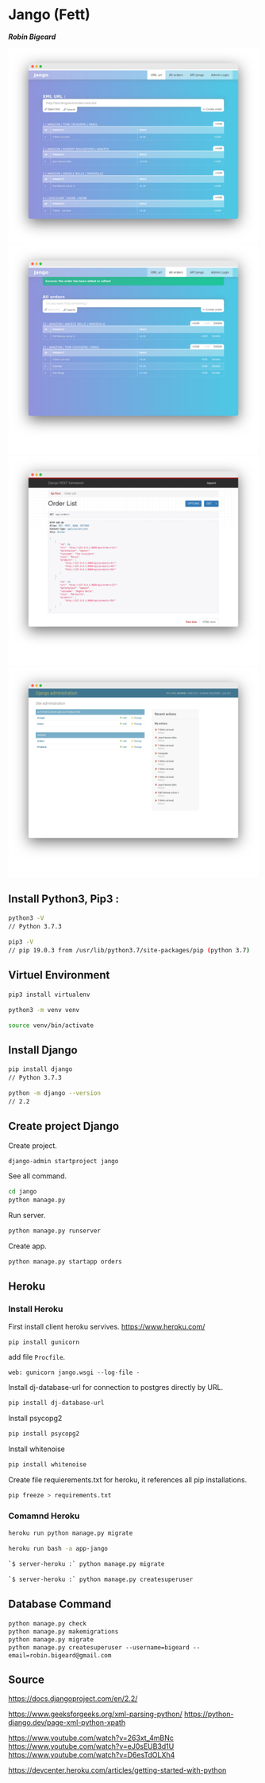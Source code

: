 # Jango (Fett) 
***Robin Bigeard***

  ![XML page](/img/screenshot-1.png "screenshot-1")
  ![Orders page](/img/screenshot-2.png "screenshot-2")
  ![API page](/img/screenshot-3.png "screenshot-3")
  ![Admin page](/img/screenshot-4.png "screenshot-4")

## Install Python3, Pip3 :

```bash
python3 -V
// Python 3.7.3
```
```bash
pip3 -V
// pip 19.0.3 from /usr/lib/python3.7/site-packages/pip (python 3.7)
```

## Virtuel Environment
```bash
pip3 install virtualenv
```
```bash
python3 -m venv venv
```
```bash
source venv/bin/activate
```

## Install Django 

```bash
pip install django
// Python 3.7.3
```

```bash
python -m django --version
// 2.2
```

## Create project Django

Create project.
```bash
django-admin startproject jango
```

See all command.
```bash
cd jango
python manage.py
```

Run server.
```bash
python manage.py runserver
```

Create app.
```bash
python manage.py startapp orders
```

## Heroku

### Install Heroku

First install client heroku servives.
https://www.heroku.com/


```bash
pip install gunicorn
```

add file `Procfile`.
```
web: gunicorn jango.wsgi --log-file -
```

Install dj-database-url for connection to postgres directly by URL.
```bash
pip install dj-database-url
```

Install psycopg2
```bash
pip install psycopg2
```

Install whitenoise
```bash
pip install whitenoise
```

Create file requierements.txt for heroku,
it references all pip installations.
```bash
pip freeze > requirements.txt
```

### Comamnd Heroku

```bash
heroku run python manage.py migrate
```

```bash
heroku run bash -a app-jango
```

```bash
`$ server-heroku :` python manage.py migrate
```

```bash
`$ server-heroku :` python manage.py createsuperuser 
```

## Database Command
```
python manage.py check
python manage.py makemigrations
python manage.py migrate
python manage.py createsuperuser --username=bigeard --email=robin.bigeard@gmail.com
```

## Source 

https://docs.djangoproject.com/en/2.2/

https://www.geeksforgeeks.org/xml-parsing-python/
https://python-django.dev/page-xml-python-xpath

https://www.youtube.com/watch?v=263xt_4mBNc
https://www.youtube.com/watch?v=eJ0sEUB3d1U
https://www.youtube.com/watch?v=D6esTdOLXh4

https://devcenter.heroku.com/articles/getting-started-with-python